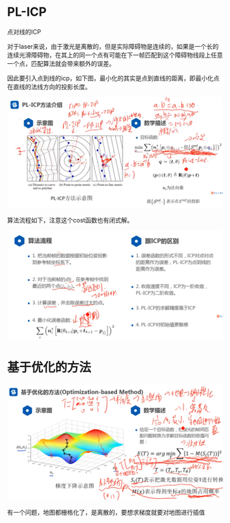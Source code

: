 # PL-ICP
点对线的ICP

对于laser来说，由于激光是离散的，但是实际障碍物是连续的，如果是一个长的连续光滑障碍物，在其上的同一个点有可能在下一帧匹配到这个障碍物线段上任意一个点，匹配算法就会带来额外的误差。

因此要引入点到线的icp，如下图，最小化的其实是点到直线的距离，即最小化点在直线的法线方向的投影长度。

![title](https://raw.githubusercontent.com/HViktorTsoi/gitnote-image/master/gitnote/2020/08/15/1597496549705-1597496549717.png)

算法流程如下，注意这个cost函数也有闭式解。

![title](https://raw.githubusercontent.com/HViktorTsoi/gitnote-image/master/gitnote/2020/08/15/1597496612258-1597496612262.png)

# 基于优化的方法
![title](https://raw.githubusercontent.com/HViktorTsoi/gitnote-image/master/gitnote/2020/08/15/1597497467909-1597497467922.png)

有一个问题，地图都栅格化了，是离散的，要想求梯度就要对地图进行插值
